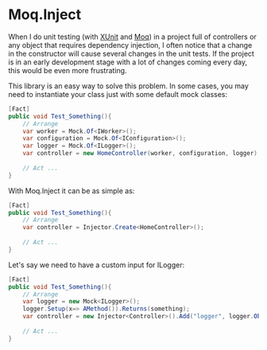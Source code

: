# Moq.Inject
When I do unit testing (with [XUnit](https://xunit.net/) and [Moq](https://github.com/moq/moq)) in a project full of controllers or any object that requires dependency injection, I often notice that a change in the constructor will cause several changes in the unit tests. 
If the project is in an early development stage with a lot of changes coming every day, this would be even more frustrating.

This library is an easy way to solve this problem. In some cases, you may need to instantiate your class just with some default mock classes:
```csharp
[Fact]
public void Test_Something(){
    // Arrange
    var worker = Mock.Of<IWorker>();
    var configuration = Mock.Of<IConfiguration>();
    var logger = Mock.Of<ILogger>();
    var controller = new HomeController(worker, configuration, logger);
    
    // Act ...
}
```

With Moq.Inject it can be as simple as:

```csharp
[Fact]
public void Test_Something(){
    // Arrange
    var controller = Injector.Create<HomeController>();
    
    // Act ...
}

```

Let's say we need to have a custom input for ILogger:
```csharp
[Fact]
public void Test_Something(){
    // Arrange
    var logger = new Mock<ILogger>();
    logger.Setup(x=> AMethod()).Returns(something);
    var controller = new Injector<Controller>().Add("logger", logger.Object).Create();
    
    // Act ...
}

```